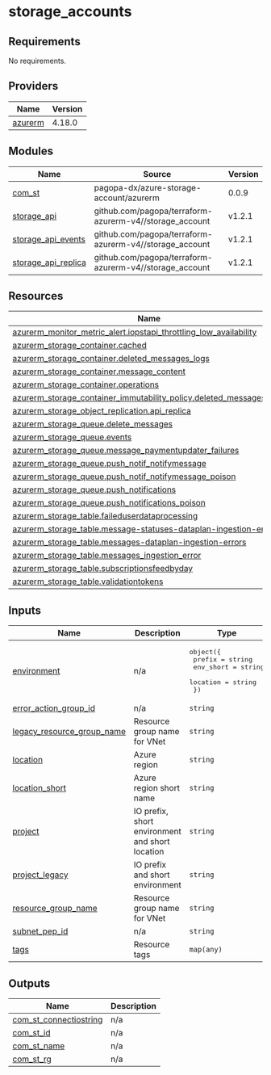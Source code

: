 # storage_accounts

<!-- BEGIN_TF_DOCS -->

## Requirements

No requirements.

## Providers

| Name                                                          | Version |
|---------------------------------------------------------------|---------|
| <a name="provider_azurerm"></a> [azurerm](#provider\_azurerm) | 4.18.0  |

## Modules

| Name                                                                                              | Source                                                  | Version |
|---------------------------------------------------------------------------------------------------|---------------------------------------------------------|---------|
| <a name="module_com_st"></a> [com\_st](#module\_com\_st)                                          | pagopa-dx/azure-storage-account/azurerm                 | 0.0.9   |
| <a name="module_storage_api"></a> [storage\_api](#module\_storage\_api)                           | github.com/pagopa/terraform-azurerm-v4//storage_account | v1.2.1  |
| <a name="module_storage_api_events"></a> [storage\_api\_events](#module\_storage\_api\_events)    | github.com/pagopa/terraform-azurerm-v4//storage_account | v1.2.1  |
| <a name="module_storage_api_replica"></a> [storage\_api\_replica](#module\_storage\_api\_replica) | github.com/pagopa/terraform-azurerm-v4//storage_account | v1.2.1  |

## Resources

| Name                                                                                                                                                                                         | Type     |
|----------------------------------------------------------------------------------------------------------------------------------------------------------------------------------------------|----------|
| [azurerm_monitor_metric_alert.iopstapi_throttling_low_availability](https://registry.terraform.io/providers/hashicorp/azurerm/latest/docs/resources/monitor_metric_alert)                    | resource |
| [azurerm_storage_container.cached](https://registry.terraform.io/providers/hashicorp/azurerm/latest/docs/resources/storage_container)                                                        | resource |
| [azurerm_storage_container.deleted_messages_logs](https://registry.terraform.io/providers/hashicorp/azurerm/latest/docs/resources/storage_container)                                         | resource |
| [azurerm_storage_container.message_content](https://registry.terraform.io/providers/hashicorp/azurerm/latest/docs/resources/storage_container)                                               | resource |
| [azurerm_storage_container.operations](https://registry.terraform.io/providers/hashicorp/azurerm/latest/docs/resources/storage_container)                                                    | resource |
| [azurerm_storage_container_immutability_policy.deleted_messages_logs](https://registry.terraform.io/providers/hashicorp/azurerm/latest/docs/resources/storage_container_immutability_policy) | resource |
| [azurerm_storage_object_replication.api_replica](https://registry.terraform.io/providers/hashicorp/azurerm/latest/docs/resources/storage_object_replication)                                 | resource |
| [azurerm_storage_queue.delete_messages](https://registry.terraform.io/providers/hashicorp/azurerm/latest/docs/resources/storage_queue)                                                       | resource |
| [azurerm_storage_queue.events](https://registry.terraform.io/providers/hashicorp/azurerm/latest/docs/resources/storage_queue)                                                                | resource |
| [azurerm_storage_queue.message_paymentupdater_failures](https://registry.terraform.io/providers/hashicorp/azurerm/latest/docs/resources/storage_queue)                                       | resource |
| [azurerm_storage_queue.push_notif_notifymessage](https://registry.terraform.io/providers/hashicorp/azurerm/latest/docs/resources/storage_queue)                                              | resource |
| [azurerm_storage_queue.push_notif_notifymessage_poison](https://registry.terraform.io/providers/hashicorp/azurerm/latest/docs/resources/storage_queue)                                       | resource |
| [azurerm_storage_queue.push_notifications](https://registry.terraform.io/providers/hashicorp/azurerm/latest/docs/resources/storage_queue)                                                    | resource |
| [azurerm_storage_queue.push_notifications_poison](https://registry.terraform.io/providers/hashicorp/azurerm/latest/docs/resources/storage_queue)                                             | resource |
| [azurerm_storage_table.faileduserdataprocessing](https://registry.terraform.io/providers/hashicorp/azurerm/latest/docs/resources/storage_table)                                              | resource |
| [azurerm_storage_table.message-statuses-dataplan-ingestion-errors](https://registry.terraform.io/providers/hashicorp/azurerm/latest/docs/resources/storage_table)                            | resource |
| [azurerm_storage_table.messages-dataplan-ingestion-errors](https://registry.terraform.io/providers/hashicorp/azurerm/latest/docs/resources/storage_table)                                    | resource |
| [azurerm_storage_table.messages_ingestion_error](https://registry.terraform.io/providers/hashicorp/azurerm/latest/docs/resources/storage_table)                                              | resource |
| [azurerm_storage_table.subscriptionsfeedbyday](https://registry.terraform.io/providers/hashicorp/azurerm/latest/docs/resources/storage_table)                                                | resource |
| [azurerm_storage_table.validationtokens](https://registry.terraform.io/providers/hashicorp/azurerm/latest/docs/resources/storage_table)                                                      | resource |

## Inputs

| Name                                                                                                                   | Description                                     | Type                                                                                                          | Default | Required |
|------------------------------------------------------------------------------------------------------------------------|-------------------------------------------------|---------------------------------------------------------------------------------------------------------------|---------|:--------:|
| <a name="input_environment"></a> [environment](#input\_environment)                                                    | n/a                                             | <pre>object({<br/>    prefix    = string<br/>    env_short = string<br/>    location  = string<br/>  })</pre> | n/a     |   yes    |
| <a name="input_error_action_group_id"></a> [error\_action\_group\_id](#input\_error\_action\_group\_id)                | n/a                                             | `string`                                                                                                      | n/a     |   yes    |
| <a name="input_legacy_resource_group_name"></a> [legacy\_resource\_group\_name](#input\_legacy\_resource\_group\_name) | Resource group name for VNet                    | `string`                                                                                                      | n/a     |   yes    |
| <a name="input_location"></a> [location](#input\_location)                                                             | Azure region                                    | `string`                                                                                                      | n/a     |   yes    |
| <a name="input_location_short"></a> [location\_short](#input\_location\_short)                                         | Azure region short name                         | `string`                                                                                                      | n/a     |   yes    |
| <a name="input_project"></a> [project](#input\_project)                                                                | IO prefix, short environment and short location | `string`                                                                                                      | n/a     |   yes    |
| <a name="input_project_legacy"></a> [project\_legacy](#input\_project\_legacy)                                         | IO prefix and short environment                 | `string`                                                                                                      | n/a     |   yes    |
| <a name="input_resource_group_name"></a> [resource\_group\_name](#input\_resource\_group\_name)                        | Resource group name for VNet                    | `string`                                                                                                      | n/a     |   yes    |
| <a name="input_subnet_pep_id"></a> [subnet\_pep\_id](#input\_subnet\_pep\_id)                                          | n/a                                             | `string`                                                                                                      | n/a     |   yes    |
| <a name="input_tags"></a> [tags](#input\_tags)                                                                         | Resource tags                                   | `map(any)`                                                                                                    | n/a     |   yes    |

## Outputs

| Name                                                                                                       | Description |
|------------------------------------------------------------------------------------------------------------|-------------|
| <a name="output_com_st_connectiostring"></a> [com\_st\_connectiostring](#output\_com\_st\_connectiostring) | n/a         |
| <a name="output_com_st_id"></a> [com\_st\_id](#output\_com\_st\_id)                                        | n/a         |
| <a name="output_com_st_name"></a> [com\_st\_name](#output\_com\_st\_name)                                  | n/a         |
| <a name="output_com_st_rg"></a> [com\_st\_rg](#output\_com\_st\_rg)                                        | n/a         |

<!-- END_TF_DOCS -->

